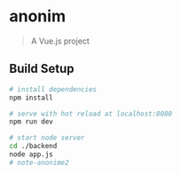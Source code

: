 # anonim

> A Vue.js project

## Build Setup

``` bash
# install dependencies
npm install

# serve with hot reload at localhost:8080
npm run dev

# start node server
cd ./backend
node app.js
# note-anonime2
